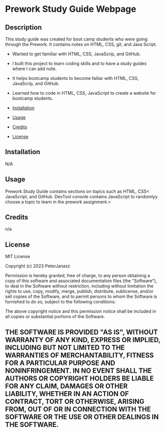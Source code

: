 # Prework Study Guide Webpage

## Description

This study guide was created for boot camp students who were going through the Prework. It contains notes on HTML, CSS, git, and Java Script. 

- Wanted to get familiar with HTML, CSS, JavaScrip, and GitHub.
- I built this project to learn coding skills and to have a study guides where I can add note.
- It helps bootcamp students to become failiar with HTML, CSS, JavaScrip, and GitHub.
- Learned how to code in HTML, CSS, JavaScript to create a website for bootcamp students.

- [Installation](#installation)
- [Usage](#usage)
- [Credits](#credits)
- [License](#license)

## Installation

N/A

## Usage

Prework Study Guide contains sections on topics such as HTML, CSS< JavaScript, and GitHub. DevTool console contains JavaScript to randomlyy choose a topic to learn in the prework assignment.>

## Credits

n/a

## License

MIT License

Copyright (c) 2023 PeterJanasz

Permission is hereby granted, free of charge, to any person obtaining a copy
of this software and associated documentation files (the "Software"), to deal
in the Software without restriction, including without limitation the rights
to use, copy, modify, merge, publish, distribute, sublicense, and/or sell
copies of the Software, and to permit persons to whom the Software is
furnished to do so, subject to the following conditions:

The above copyright notice and this permission notice shall be included in all
copies or substantial portions of the Software.

THE SOFTWARE IS PROVIDED "AS IS", WITHOUT WARRANTY OF ANY KIND, EXPRESS OR
IMPLIED, INCLUDING BUT NOT LIMITED TO THE WARRANTIES OF MERCHANTABILITY,
FITNESS FOR A PARTICULAR PURPOSE AND NONINFRINGEMENT. IN NO EVENT SHALL THE
AUTHORS OR COPYRIGHT HOLDERS BE LIABLE FOR ANY CLAIM, DAMAGES OR OTHER
LIABILITY, WHETHER IN AN ACTION OF CONTRACT, TORT OR OTHERWISE, ARISING FROM,
OUT OF OR IN CONNECTION WITH THE SOFTWARE OR THE USE OR OTHER DEALINGS IN THE
SOFTWARE.
---